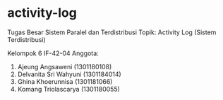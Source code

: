 # activity-log
Tugas Besar Sistem Paralel dan Terdistribusi
Topik: Activity Log (Sistem Terdistribusi)

Kelompok 6 IF-42-04
Anggota:
1. Ajeung Angsaweni (1301180108)
2. Delvanita Sri Wahyuni (1301184014)
3. Ghina Khoerunnisa (1301181066) 
4. Komang Triolascarya (1301180055)

